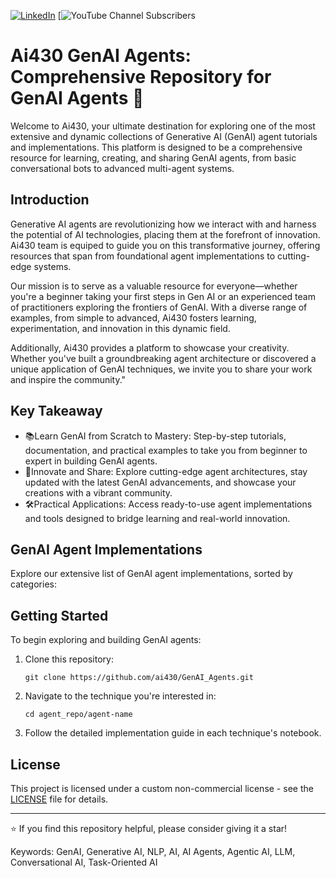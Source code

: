 
[![LinkedIn](https://img.shields.io/badge/LinkedIn-Connect-blue)](https://www.linkedin.com/in/nir-diamant-759323134/)
[![YouTube Channel Subscribers](https://img.shields.io/youtube/channel/subscribers/UCq5CDkV7nTPJTOOmTfMlm7g)


# Ai430 GenAI Agents: Comprehensive Repository for GenAI Agents 🎯

Welcome to Ai430, your ultimate destination for exploring one of the most extensive and dynamic collections of Generative AI (GenAI) agent tutorials and implementations. This platform is designed to be a comprehensive resource for learning, creating, and sharing GenAI agents, from basic conversational bots to advanced multi-agent systems.


## Introduction

Generative AI agents are revolutionizing how we interact with and harness the potential of AI technologies, placing them at the forefront of innovation. Ai430 team is equiped to guide you on this transformative journey, offering resources that span from foundational agent implementations to cutting-edge systems.  

Our mission is to serve as a valuable resource for everyone—whether you're a beginner taking your first steps in Gen AI or an experienced team of practitioners exploring the frontiers of GenAI. With a diverse range of examples, from simple to advanced, Ai430 fosters learning, experimentation, and innovation in this dynamic field.  

Additionally, Ai430 provides a platform to showcase your creativity. Whether you've built a groundbreaking agent architecture or discovered a unique application of GenAI techniques, we invite you to share your work and inspire the community."


## Key Takeaway

- 📚Learn GenAI from Scratch to Mastery: Step-by-step tutorials, documentation, and practical examples to take you from beginner to expert in building GenAI agents.
- 🌟Innovate and Share: Explore cutting-edge agent architectures, stay updated with the latest GenAI advancements, and showcase your creations with a vibrant community.
- 🛠️Practical Applications: Access ready-to-use agent implementations and tools designed to bridge learning and real-world innovation.

## GenAI Agent Implementations

Explore our extensive list of GenAI agent implementations, sorted by categories:



## Getting Started

To begin exploring and building GenAI agents:

1. Clone this repository:
   ```
   git clone https://github.com/ai430/GenAI_Agents.git
   ```
2. Navigate to the technique you're interested in:
   ```
   cd agent_repo/agent-name
   ```
3. Follow the detailed implementation guide in each technique's notebook.


## License

This project is licensed under a custom non-commercial license - see the [LICENSE](LICENSE) file for details.

---

⭐️ If you find this repository helpful, please consider giving it a star!

Keywords: GenAI, Generative AI, NLP, AI, AI Agents, Agentic AI, LLM, Conversational AI, Task-Oriented AI